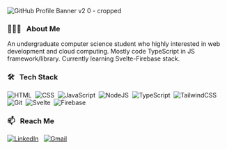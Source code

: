 ![GitHub Profile Banner v2 0 - cropped](https://github.com/Yor-dan/Yor-dan/assets/106906701/ab07d868-0f88-43fe-9a64-e7295a71909e)

### 👨🏻‍💻 &nbsp; About Me
An undergraduate computer science student who highly interested in web development and cloud computing. Mostly code TypeScript in JS framework/library. Currently learning Svelte-Firebase stack.

### 🛠 &nbsp; Tech Stack
![HTML](https://img.shields.io/badge/-HTML-05122A?style=flat&logo=HTML5)&nbsp;
![CSS](https://img.shields.io/badge/-CSS-05122A?style=flat&logo=CSS3&logoColor=1572B6)&nbsp;
![JavaScript](https://img.shields.io/badge/-JavaScript-05122A?style=flat&logo=javascript)&nbsp;
![NodeJS](https://img.shields.io/badge/-NodeJS-05122A?style=flat&logo=nodedotjs)&nbsp;
![TypeScript](https://img.shields.io/badge/-TypeScript-05122A?style=flat&logo=typescript)&nbsp;
![TailwindCSS](https://img.shields.io/badge/-TailwindCSS-05122A?style=flat&logo=tailwindcss)&nbsp;
![Git](https://img.shields.io/badge/-Git-05122A?style=flat&logo=git)&nbsp;
![Svelte](https://img.shields.io/badge/-Svelte-05122A?style=flat&logo=svelte)&nbsp;
![Firebase](https://img.shields.io/badge/-Firebase-05122A?style=flat&logo=firebase)&nbsp;

### 📫 &nbsp; Reach Me

<a href="https://www.linkedin.com/in/yordan-bian/"><img alt="LinkedIn" src="https://img.shields.io/badge/yordan--bian%20-%230077B5.svg?&style=flat&logo=linkedin&logoColor=white"/></a> &nbsp;
<a href="mailto:yordanbian@gmail.com"><img alt="Gmail" src="https://img.shields.io/badge/yordanbian@gmail.com-D14836?style=flat&logo=gmail&logoColor=white" /></a> &nbsp;
